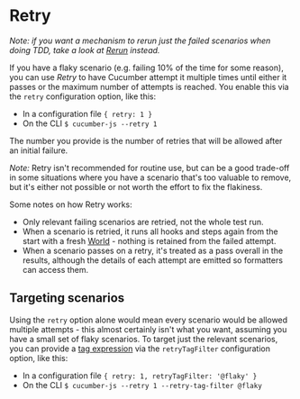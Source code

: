 # Retry

*Note: if you want a mechanism to rerun just the failed scenarios when doing TDD, take a look at [Rerun](./rerun.md) instead.*

If you have a flaky scenario (e.g. failing 10% of the time for some reason), you can use *Retry* to have Cucumber attempt it multiple times until either it passes or the maximum number of attempts is reached. You enable this via the `retry` configuration option, like this:

- In a configuration file `{ retry: 1 }`
- On the CLI `$ cucumber-js --retry 1`

The number you provide is the number of retries that will be allowed after an initial failure.

*Note:* Retry isn't recommended for routine use, but can be a good trade-off in some situations where you have a scenario that's too valuable to remove, but it's either not possible or not worth the effort to fix the flakiness.

Some notes on how Retry works:

- Only relevant failing scenarios are retried, not the whole test run. 
- When a scenario is retried, it runs all hooks and steps again from the start with a fresh [World](./support_files/world.md) - nothing is retained from the failed attempt.
- When a scenario passes on a retry, it's treated as a pass overall in the results, although the details of each attempt are emitted so formatters can access them.

## Targeting scenarios

Using the `retry` option alone would mean every scenario would be allowed multiple attempts - this almost certainly isn't what you want, assuming you have a small set of flaky scenarios. To target just the relevant scenarios, you can provide a [tag expression](https://cucumber.io/docs/cucumber/api/#tag-expressions) via the `retryTagFilter` configuration option, like this:

- In a configuration file `{ retry: 1, retryTagFilter: '@flaky' }`
- On the CLI `$ cucumber-js --retry 1 --retry-tag-filter @flaky`
